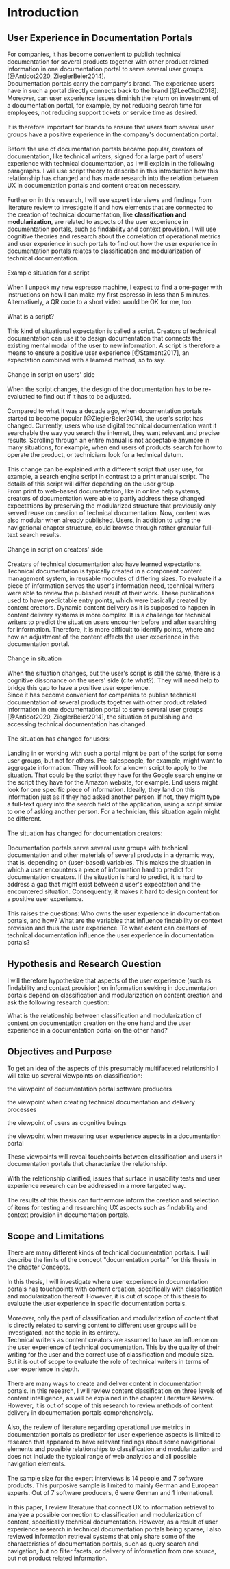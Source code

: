 # Introduction

## User Experience in Documentation Portals

For companies, it has become convenient to publish technical documentation for several products together with other product related information in one documentation portal to serve several user groups \[@Antidot2020, ZieglerBeier2014\].\
Documentation portals carry the company\'s brand. The experience users have in such a portal directly connects back to the brand \[@LeeChoi2018\]. Moreover, can user experience issues diminish the return on investment of a documentation portal, for example, by not reducing search time for employees, not reducing support tickets or service time as desired.\
\
It is therefore important for brands to ensure that users from several user groups have a positive experience in the company\'s documentation portal.\
\
Before the use of documentation portals became popular, creators of documentation, like technical writers, signed for a large part of users\' experience with technical documentation, as I will explain in the following paragraphs. I will use script theory to describe in this introduction how this relationship has changed and has made research into the relation between UX in documentation portals and content creation necessary.\
\
Further on in this research, I will use expert interviews and findings from literature review to investigate if and how elements that are connected to the creation of technical documentation, like **classification and modularization**, are related to aspects of the user experience in documentation portals, such as findability and context provision. I will use cognitive theories and research about the correlation of operational metrics and user experience in such portals to find out how the user experience in documentation portals relates to classification and modularization of technical documentation.\
\
Example situation for a script\
\
When I unpack my new espresso machine, I expect to find a one-pager with instructions on how I can make my first espresso in less than 5 minutes. Alternatively, a QR code to a short video would be OK for me, too.\
\
What is a script?\
\
This kind of situational expectation is called a script. Creators of technical documentation can use it to design documentation that connects the existing mental modal of the user to new information. A script is therefore a means to ensure a positive user experience \[@Stamant2017\], an expectation combined with a learned method, so to say.\
\
Change in script on users\' side\
\
When the script changes, the design of the documentation has to be re-evaluated to find out if it has to be adjusted.\
\
Compared to what it was a decade ago, when documentation portals started to become popular \[@ZieglerBeier2014\], the user\'s script has changed. Currently, users who use digital technical documentation want it searchable the way you search the internet, they want relevant and precise results. Scrolling through an entire manual is not acceptable anymore in many situations, for example, when end users of products search for how to operate the product, or technicians look for a technical datum.\
\
This change can be explained with a different script that user use, for example, a search engine script in contrast to a print manual script. The details of this script will differ depending on the user group.\
From print to web-based documentation, like in online help systems, creators of documentation were able to partly address these changed expectations by preserving the modularized structure that previously only served reuse on creation of technical documentation. Now, content was also modular when already published. Users, in addition to using the navigational chapter structure, could browse through rather granular full-text search results.\
\
Change in script on creators\' side\
\
Creators of technical documentation also have learned expectations. Technical documentation is typically created in a component content management system, in reusable modules of differing sizes. To evaluate if a piece of information serves the user\'s information need, technical writers were able to review the published result of their work. These publications used to have predictable entry points, which were basically created by content creators. Dynamic content delivery as it is supposed to happen in content delivery systems is more complex. It is a challenge for technical writers to predict the situation users encounter before and after searching for information. Therefore, it is more difficult to identify points, where and how an adjustment of the content effects the user experience in the documentation portal.\
\
Change in situation\
\
When the situation changes, but the user\'s script is still the same, there is a cognitive dissonance on the users\' side (cite what?). They will need help to bridge this gap to have a positive user experience.\
Since it has become convenient for companies to publish technical documentation of several products together with other product related information in one documentation portal to serve several user groups \[@Antidot2020, ZieglerBeier2014\], the situation of publishing and accessing technical documentation has changed.\
\
The situation has changed for users:\
\
Landing in or working with such a portal might be part of the script for some user groups, but not for others. Pre-salespeople, for example, might want to aggregate information. They will look for a known script to apply to the situation. That could be the script they have for the Google search engine or the script they have for the Amazon website, for example. End users might look for one specific piece of information. Ideally, they land on this information just as if they had asked another person. If not, they might type a full-text query into the search field of the application, using a script similar to one of asking another person. For a technician, this situation again might be different.\
\
The situation has changed for documentation creators:\
\
Documentation portals serve several user groups with technical documentation and other materials of several products in a dynamic way, that is, depending on (user-based) variables. This makes the situation in which a user encounters a piece of information hard to predict for documentation creators. If the situation is hard to predict, it is hard to address a gap that might exist between a user\'s expectation and the encountered situation. Consequently, it makes it hard to design content for a positive user experience.\
\
This raises the questions: Who owns the user experience in documentation portals, and how? What are the variables that influence findability or context provision and thus the user experience. To what extent can creators of technical documentation influence the user experience in documentation portals?

## Hypothesis and Research Question

I will therefore hypothesize that aspects of the user experience (such as findability and context provision) on information seeking in documentation portals depend on classification and modularization on content creation and ask the following research question:

What is the relationship between classification and modularization of content on documentation creation on the one hand and the user experience in a documentation portal on the other hand?

## Objectives and Purpose

To get an idea of the aspects of this presumably multifaceted relationship I will take up several viewpoints on classification:

the viewpoint of documentation portal software producers

the viewpoint when creating technical documentation and delivery processes

the viewpoint of users as cognitive beings

the viewpoint when measuring user experience aspects in a documentation portal

These viewpoints will reveal touchpoints between classification and users in documentation portals that characterize the relationship.\
\
With the relationship clarified, issues that surface in usability tests and user experience research can be addressed in a more targeted way.\
\
The results of this thesis can furthermore inform the creation and selection of items for testing and researching UX aspects such as findability and context provision in documentation portals.

## Scope and Limitations

There are many different kinds of technical documentation portals. I will describe the limits of the concept \"documentation portal\" for this thesis in the chapter Concepts.\
\
In this thesis, I will investigate where user experience in documentation portals has touchpoints with content creation, specifically with classification and modularization thereof. However, it is out of scope of this thesis to evaluate the user experience in specific documentation portals.\
\
Moreover, only the part of classification and modularization of content that is directly related to serving content to different user groups will be investigated, not the topic in its entirety.\
Technical writers as content creators are assumed to have an influence on the user experience of technical documentation. This by the quality of their writing for the user and the correct use of classification and module size. But it is out of scope to evaluate the role of technical writers in terms of user experience in depth.\
\
There are many ways to create and deliver content in documentation portals. In this research, I will review content classification on three levels of content intelligence, as will be explained in the chapter Literature Review. However, it is out of scope of this research to review methods of content delivery in documentation portals comprehensively.\
\
Also, the review of literature regarding operational use metrics in documentation portals as predictor for user experience aspects is limited to research that appeared to have relevant findings about some navigational elements and possible relationships to classification and modularization and does not include the typical range of web analytics and all possible navigation elements.\
\
The sample size for the expert interviews is 14 people and 7 software products. This purposive sample is limited to mainly German and European experts. Out of 7 software producers, 6 were German and 1 international.\
\
In this paper, I review literature that connect UX to information retrieval to analyze a possible connection to classification and modularization of content, specifically technical documentation. However, as a result of user experience research in technical documentation portals being sparse, I also reviewed information retrieval systems that only share some of the characteristics of documentation portals, such as query search and navigation, but no filter facets, or delivery of information from one source, but not product related information.
